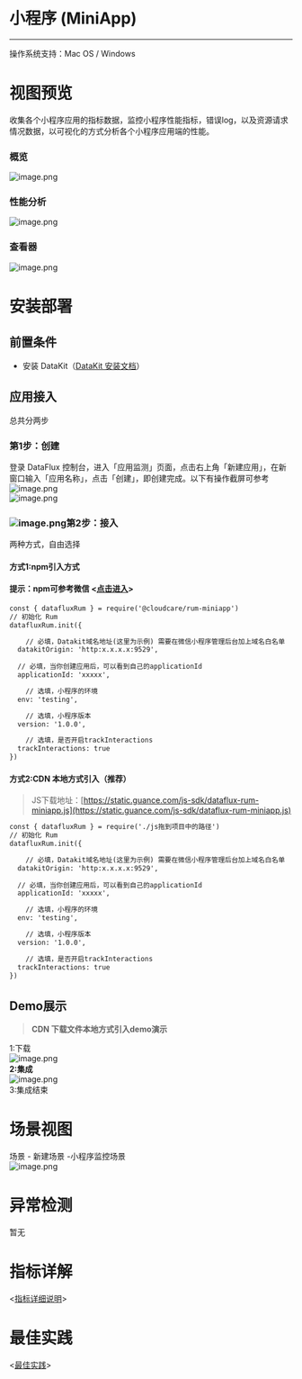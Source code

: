 # 小程序 (MiniApp)
---

操作系统支持：Mac OS / Windows

# 视图预览
收集各个小程序应用的指标数据，监控小程序性能指标，错误log，以及资源请求情况数据，以可视化的方式分析各个小程序应用端的性能。

### 概览
![image.png](imgs/input-miniapp-01.png)

### 性能分析
![image.png](imgs/input-miniapp-02.png)

### 查看器
![image.png](imgs/input-miniapp-03.png)


## 

# 安装部署

## 前置条件

- 安装 DataKit（[DataKit 安装文档](https://www.yuque.com/dataflux/datakit/datakit-how-to)）

## 应用接入
总共分两步

### 第1步：创建
登录 DataFlux 控制台，进入「应用监测」页面，点击右上角「新建应用」，在新窗口输入「应用名称」，点击「创建」，即创建完成。以下有操作截屏可参考<br />![image.png](imgs/input-miniapp-04.png)<br />![image.png](imgs/input-miniapp-05.png)

### ![image.png](imgs/input-miniapp-06.png)第2步：接入
两种方式，自由选择

#### 方式1:**npm引入方式**
> 
#### **提示：npm可参考微信 <**[点击进入](https://developers.weixin.qq.com/miniprogram/dev/devtools/npm.html)**>**

```html
const { datafluxRum } = require('@cloudcare/rum-miniapp')
// 初始化 Rum
datafluxRum.init({

	// 必填，Datakit域名地址(这里为示例) 需要在微信小程序管理后台加上域名白名单
  datakitOrigin: 'http:x.x.x.x:9529',
 
  // 必填，当你创建应用后，可以看到自己的applicationId
  applicationId: 'xxxxx', 

	// 选填，小程序的环境
  env: 'testing', 

	// 选填，小程序版本
  version: '1.0.0', 

	// 选填，是否开启trackInteractions
  trackInteractions: true
})
```

#### 方式2:**CDN 本地方式引入（推荐）**
> JS下载地址：[https://static.guance.com/js-sdk/dataflux-rum-miniapp.js](https://static.guance.com/js-sdk/dataflux-rum-miniapp.js)

```html
const { datafluxRum } = require('./js拖到项目中的路径')
// 初始化 Rum
datafluxRum.init({

	// 必填，Datakit域名地址(这里为示例) 需要在微信小程序管理后台加上域名白名单
  datakitOrigin: 'http:x.x.x.x:9529',
 
  // 必填，当你创建应用后，可以看到自己的applicationId
  applicationId: 'xxxxx', 

	// 选填，小程序的环境
  env: 'testing', 

	// 选填，小程序版本
  version: '1.0.0', 

	// 选填，是否开启trackInteractions
  trackInteractions: true
})
```

## Demo展示
> **CDN 下载文件本地方式引入demo演示**

1:下载<br />![image.png](imgs/input-miniapp-07.png)<br />**2:集成**<br />![image.png](imgs/input-miniapp-08.png)<br />3:集成结束

# 场景视图
场景 - 新建场景 -小程序监控场景 <br />![image.png](imgs/input-miniapp-09.png)

# 异常检测
暂无

# 指标详解
<[指标详细说明](https://www.yuque.com/dataflux/doc/dmhe97)>

# 最佳实践
<[最佳实践](https://www.yuque.com/dataflux/doc/dmhe97)>
